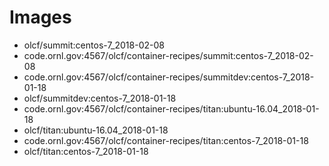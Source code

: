 # Images
  - olcf/summit:centos-7_2018-02-08
  - code.ornl.gov:4567/olcf/container-recipes/summit:centos-7_2018-02-08
  - code.ornl.gov:4567/olcf/container-recipes/summitdev:centos-7_2018-01-18
  - olcf/summitdev:centos-7_2018-01-18
  - code.ornl.gov:4567/olcf/container-recipes/titan:ubuntu-16.04_2018-01-18
  - olcf/titan:ubuntu-16.04_2018-01-18
  - code.ornl.gov:4567/olcf/container-recipes/titan:centos-7_2018-01-18
  - olcf/titan:centos-7_2018-01-18

